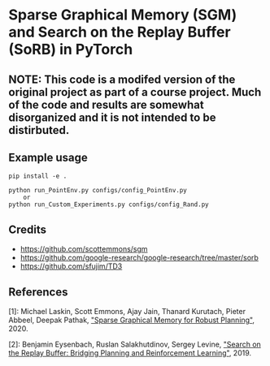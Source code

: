# Sparse Graphical Memory (SGM) and Search on the Replay Buffer (SoRB) in PyTorch
## NOTE: This code is a modifed version of the original project as part of a course project. Much of the code and results are somewhat disorganized and it is not intended to be distirbuted. 
## Example usage
```
pip install -e .

python run_PointEnv.py configs/config_PointEnv.py
    or
python run_Custom_Experiments.py configs/config_Rand.py

```

## Credits
* https://github.com/scottemmons/sgm
* https://github.com/google-research/google-research/tree/master/sorb
* https://github.com/sfujim/TD3

## References
[1]: Michael Laskin, Scott Emmons, Ajay Jain, Thanard Kurutach, Pieter Abbeel, Deepak Pathak, ["Sparse Graphical Memory for Robust Planning"](https://arxiv.org/abs/2003.06417), 2020.

[2]: Benjamin Eysenbach, Ruslan Salakhutdinov, Sergey Levine, ["Search on the Replay Buffer: Bridging Planning and Reinforcement Learning"](https://arxiv.org/abs/1906.05253), 2019.
